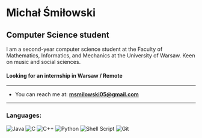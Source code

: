<h1 align="left">Michał Śmiłowski</h1>
<h2 align="left">Computer Science student</h2>
I am a second-year computer science student at the Faculty of Mathematics, Informatics, and Mechanics at the University of Warsaw. Keen on music and social sciences.

<h4 align="left">Looking for an internship in Warsaw / Remote</h4>

***
- You can reach me at: **[msmilowski05@gmail.com](mailto:msmilowski05@gmail.com)**
***

<h3 align="left">Languages:</h3>

![Java](https://img.shields.io/badge/java-%23ED8B00.svg?style=for-the-badge&logo=openjdk&logoColor=white)
![C](https://img.shields.io/badge/c-%2300599C.svg?style=for-the-badge&logo=c&logoColor=white)
![C++](https://img.shields.io/badge/c++-%2300599C.svg?style=for-the-badge&logo=c%2B%2B&logoColor=white)
![Python](https://img.shields.io/badge/python-3670A0?style=for-the-badge&logo=python&logoColor=ffdd54)
![Shell Script](https://img.shields.io/badge/shell_script-%23121011.svg?style=for-the-badge&logo=gnu-bash&logoColor=white)
![Git](https://img.shields.io/badge/git-%23F05033.svg?style=for-the-badge&logo=git&logoColor=white)
